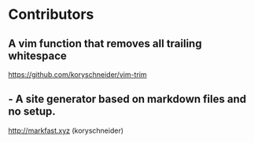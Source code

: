 
# Contributors

## A vim function that removes all trailing whitespace

https://github.com/koryschneider/vim-trim

##  - A site generator based on markdown files and no setup.

http://markfast.xyz (koryschneider)
